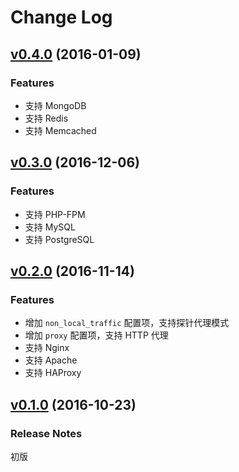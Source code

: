 # Change Log

## [v0.4.0](https://github.com/cloudinsight/cloudinsight-agent/tree/v0.4.0) (2016-01-09)

### Features
- 支持 MongoDB
- 支持 Redis
- 支持 Memcached

## [v0.3.0](https://github.com/cloudinsight/cloudinsight-agent/tree/v0.3.0) (2016-12-06)

### Features
- 支持 PHP-FPM
- 支持 MySQL
- 支持 PostgreSQL

## [v0.2.0](https://github.com/cloudinsight/cloudinsight-agent/tree/v0.2.0) (2016-11-14)

### Features
- 增加 `non_local_traffic` 配置项，支持探针代理模式
- 增加 `proxy` 配置项，支持 HTTP 代理
- 支持 Nginx
- 支持 Apache
- 支持 HAProxy

## [v0.1.0](https://github.com/cloudinsight/cloudinsight-agent/tree/v0.1.0) (2016-10-23)

### Release Notes

初版
